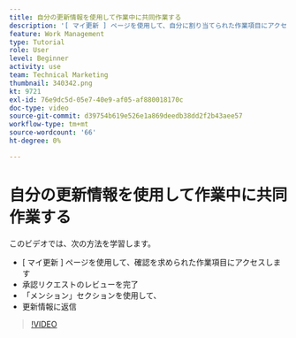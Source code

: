 ```yaml
---
title: 自分の更新情報を使用して作業中に共同作業する
description: '[ マイ更新 ] ページを使用して、自分に割り当てられた作業項目にアクセスします。'
feature: Work Management
type: Tutorial
role: User
level: Beginner
activity: use
team: Technical Marketing
thumbnail: 340342.png
kt: 9721
exl-id: 76e9dc5d-05e7-40e9-af05-af880018170c
doc-type: video
source-git-commit: d39754b619e526e1a869deedb38dd2f2b43aee57
workflow-type: tm+mt
source-wordcount: '66'
ht-degree: 0%

---
```


# 自分の更新情報を使用して作業中に共同作業する

このビデオでは、次の方法を学習します。

* [ マイ更新 ] ページを使用して、確認を求められた作業項目にアクセスします
* 承認リクエストのレビューを完了
* 「メンション」セクションを使用して、
* 更新情報に返信

>[!VIDEO](https://video.tv.adobe.com/v/340342/?quality=12)
